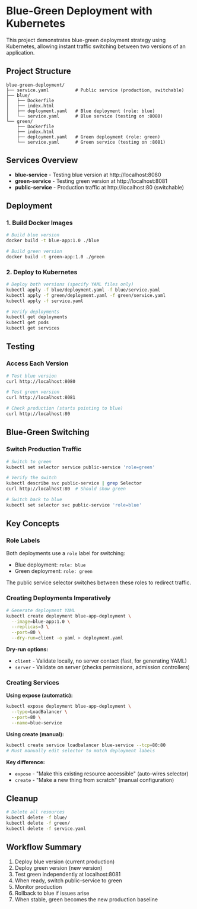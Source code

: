 # Blue-Green Deployment with Kubernetes

This project demonstrates blue-green deployment strategy using Kubernetes, allowing instant traffic switching between two versions of an application.

## Project Structure

```
blue-green-deployment/
├── service.yaml          # Public service (production, switchable)
├── blue/
│   ├── Dockerfile
│   ├── index.html
│   ├── deployment.yaml   # Blue deployment (role: blue)
│   └── service.yaml      # Blue service (testing on :8080)
└── green/
    ├── Dockerfile
    ├── index.html
    ├── deployment.yaml   # Green deployment (role: green)
    └── service.yaml      # Green service (testing on :8081)
```

## Services Overview

- **blue-service** - Testing blue version at http://localhost:8080
- **green-service** - Testing green version at http://localhost:8081
- **public-service** - Production traffic at http://localhost:80 (switchable)

## Deployment

### 1. Build Docker Images

```bash
# Build blue version
docker build -t blue-app:1.0 ./blue

# Build green version
docker build -t green-app:1.0 ./green
```

### 2. Deploy to Kubernetes

```bash
# Deploy both versions (specify YAML files only)
kubectl apply -f blue/deployment.yaml -f blue/service.yaml
kubectl apply -f green/deployment.yaml -f green/service.yaml
kubectl apply -f service.yaml

# Verify deployments
kubectl get deployments
kubectl get pods
kubectl get services
```

## Testing

### Access Each Version

```bash
# Test blue version
curl http://localhost:8080

# Test green version
curl http://localhost:8081

# Check production (starts pointing to blue)
curl http://localhost:80
```

## Blue-Green Switching

### Switch Production Traffic

```bash
# Switch to green
kubectl set selector service public-service 'role=green'

# Verify the switch
kubectl describe svc public-service | grep Selector
curl http://localhost:80  # Should show green

# Switch back to blue
kubectl set selector svc public-service 'role=blue'
```

## Key Concepts

### Role Labels

Both deployments use a `role` label for switching:
- Blue deployment: `role: blue`
- Green deployment: `role: green`

The public service selector switches between these roles to redirect traffic.

### Creating Deployments Imperatively

```bash
# Generate deployment YAML
kubectl create deployment blue-app-deployment \
  --image=blue-app:1.0 \
  --replicas=3 \
  --port=80 \
  --dry-run=client -o yaml > deployment.yaml
```

**Dry-run options:**
- `client` - Validate locally, no server contact (fast, for generating YAML)
- `server` - Validate on server (checks permissions, admission controllers)

### Creating Services

**Using expose (automatic):**
```bash
kubectl expose deployment blue-app-deployment \
  --type=LoadBalancer \
  --port=80 \
  --name=blue-service
```

**Using create (manual):**
```bash
kubectl create service loadbalancer blue-service --tcp=80:80
# Must manually edit selector to match deployment labels
```

**Key difference:**
- `expose` - "Make this existing resource accessible" (auto-wires selector)
- `create` - "Make a new thing from scratch" (manual configuration)

## Cleanup

```bash
# Delete all resources
kubectl delete -f blue/
kubectl delete -f green/
kubectl delete -f service.yaml
```

## Workflow Summary

1. Deploy blue version (current production)
2. Deploy green version (new version)
3. Test green independently at localhost:8081
4. When ready, switch public-service to green
5. Monitor production
6. Rollback to blue if issues arise
7. When stable, green becomes the new production baseline
